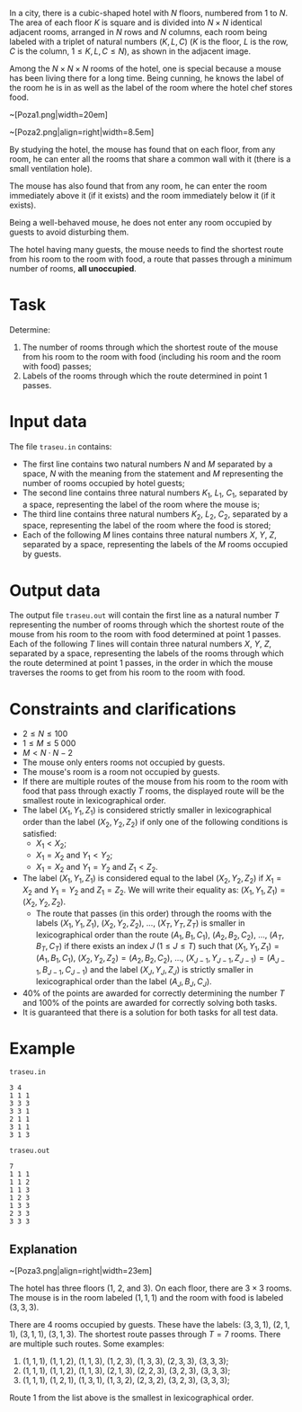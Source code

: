 In a city, there is a cubic-shaped hotel with $N$ floors, numbered from $1$ to $N$. The area of each floor $K$ is square and is divided into $N \times N$ identical adjacent rooms, arranged in $N$ rows and $N$ columns, each room being labeled with a triplet of natural numbers $(K, L, C)$ ($K$ is the floor, $L$ is the row, $C$ is the column, $1 \leq K, L, C \leq N$), as shown in the adjacent image.

Among the $N \times N \times N$ rooms of the hotel, one is special because a mouse has been living there for a long time. Being cunning, he knows the label of the room he is in as well as the label of the room where the hotel chef stores food.

~[Poza1.png|width=20em]

~[Poza2.png|align=right|width=8.5em] 

By studying the hotel, the mouse has found that on each floor, from any room, he can enter all the rooms that share a common wall with it (there is a small ventilation hole).

The mouse has also found that from any room, he can enter the room immediately above it (if it exists) and the room immediately below it (if it exists).

Being a well-behaved mouse, he does not enter any room occupied by guests to avoid disturbing them.

The hotel having many guests, the mouse needs to find the shortest route from his room to the room with food, a route that passes through a minimum number of rooms, **all unoccupied**.

# Task

Determine:
1. The number of rooms through which the shortest route of the mouse from his room to the room with food (including his room and the room with food) passes;
2. Labels of the rooms through which the route determined in point 1 passes.

# Input data

The file `traseu.in` contains:
* The first line contains two natural numbers $N$ and $M$ separated by a space, $N$ with the meaning from the statement and $M$ representing the number of rooms occupied by hotel guests;
* The second line contains three natural numbers $K_1$, $L_1$, $C_1$, separated by a space, representing the label of the room where the mouse is;
* The third line contains three natural numbers $K_2$, $L_2$, $C_2$, separated by a space, representing the label of the room where the food is stored;
* Each of the following $M$ lines contains three natural numbers $X$, $Y$, $Z$, separated by a space, representing the labels of the $M$ rooms occupied by guests.

# Output data

The output file `traseu.out` will contain the first line as a natural number $T$ representing the number of rooms through which the shortest route of the mouse from his room to the room with food determined at point 1 passes. Each of the following $T$ lines will contain three natural numbers $X$, $Y$, $Z$, separated by a space, representing the labels of the rooms through which the route determined at point 1 passes, in the order in which the mouse traverses the rooms to get from his room to the room with food.

# Constraints and clarifications

* $2 \leq N \leq 100$
* $1 \leq M \leq 5 \ 000$
* $M < N \cdot N - 2$
* The mouse only enters rooms not occupied by guests.
* The mouse's room is a room not occupied by guests.
* If there are multiple routes of the mouse from his room to the room with food that pass through exactly $T$ rooms, the displayed route will be the smallest route in lexicographical order.
* The label $(X_1, Y_1, Z_1)$ is considered strictly smaller in lexicographical order than the label $(X_2, Y_2, Z_2)$ if only one of the following conditions is satisfied:
  * $X_1 < X_2$;
  * $X_1 = X_2$ and $Y_1 < Y_2$;
  * $X_1 = X_2$ and $Y_1 = Y_2$ and $Z_1 < Z_2$.
* The label $(X_1, Y_1, Z_1)$ is considered equal to the label $(X_2, Y_2, Z_2)$ if $X_1 = X_2$ and $Y_1 = Y_2$ and $Z_1 = Z_2$. We will write their equality as: $(X_1, Y_1, Z_1) = (X_2, Y_2, Z_2)$.
  * The route that passes (in this order) through the rooms with the labels $(X_1, Y_1, Z_1)$, $(X_2, Y_2, Z_2)$, ..., $(X_T, Y_T, Z_T)$ is smaller in lexicographical order than the route $(A_1, B_1, C_1)$, $(A_2, B_2, C_2)$, ..., $(A_T, B_T, C_T)$ if there exists an index $J$ ($1 \leq J \leq T$) such that $(X_1, Y_1, Z_1) = (A_1, B_1, C_1)$, $(X_2, Y_2, Z_2) = (A_2, B_2, C_2)$, ..., $(X_{J-1}, Y_{J-1}, Z_{J-1}) = (A_{J-1}, B_{J-1}, C_{J-1})$ and the label $(X_J, Y_J, Z_J)$ is strictly smaller in lexicographical order than the label $(A_J, B_J, C_J)$.
* $40\%$ of the points are awarded for correctly determining the number $T$ and $100\%$ of the points are awarded for correctly solving both tasks.
* It is guaranteed that there is a solution for both tasks for all test data.

# Example

`traseu.in`
```
3 4
1 1 1 
3 3 3
3 3 1
2 1 1
3 1 1
3 1 3
```

`traseu.out`
```
7
1 1 1
1 1 2
1 1 3
1 2 3
1 3 3
2 3 3
3 3 3
```

## Explanation

~[Poza3.png|align=right|width=23em]

The hotel has three floors ($1$, $2$, and $3$). On each floor, there are $3 \times 3$ rooms. The mouse is in the room labeled $(1,1,1)$ and the room with food is labeled $(3, 3, 3)$.

There are $4$ rooms occupied by guests. These have the labels: $(3, 3, 1)$, $(2, 1, 1)$, $(3, 1, 1)$, $(3, 1, 3)$. The shortest route passes through $T = 7$ rooms. There are multiple such routes. Some examples:

1) $(1,1,1)$, $(1,1,2)$, $(1,1,3)$, $(1,2,3)$, $(1,3,3)$, $(2,3,3)$, $(3,3,3)$;
2) $(1,1,1)$, $(1,1,2)$, $(1,1,3)$, $(2,1,3)$, $(2,2,3)$, $(3,2,3)$, $(3,3,3)$;
3) $(1,1,1)$, $(1,2,1)$, $(1,3,1)$, $(1,3,2)$, $(2,3,2)$, $(3,2,3)$, $(3,3,3)$;

Route 1 from the list above is the smallest in lexicographical order.